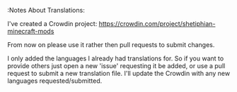 :Notes About Translations:

I've created a Crowdin project: https://crowdin.com/project/shetiphian-minecraft-mods

From now on please use it rather then pull requests to submit changes.

I only added the languages I already had translations for.
So if you want to provide others just open a new 'issue' requesting it be added, or use a pull request to submit a new translation file.
I'll update the Crowdin with any new languages requested/submitted.
